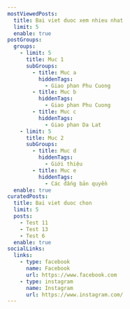 ```yaml
---
mostViewedPosts:
  title: Bai viet duoc xem nhieu nhat
  limit: 5
  enable: true
postGroups:
  groups:
    - limit: 5
      title: Muc 1
      subGroups:
        - title: Muc a
          hiddenTags:
            - Giao phan Phu Cuong
        - title: Muc b
          hiddenTags:
            - Giao phan Phu Cuong
        - title: Muc c
          hiddenTags:
            - Giao phan Da Lat
    - limit: 5
      title: Muc 2
      subGroups:
        - title: Muc d
          hiddenTags:
            - Giới thiệu
        - title: Muc e
          hiddenTags:
            - Các đấng bản quyền
  enable: true
curatedPosts:
  title: Bai viet duoc chon
  limit: 5
  posts:
    - Test 11
    - Test 13
    - Test 6
  enable: true
socialLinks:
  links:
    - type: facebook
      name: Facebook
      url: https://www.facebook.com
    - type: instagram
      name: Instagram
      url: https://www.instagram.com/
---
```

